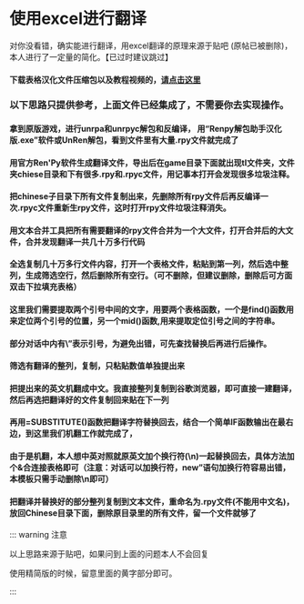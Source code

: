 # 使用excel进行翻译

对你没看错，确实能进行翻译，用excel翻译的原理来源于贴吧 (原帖已被删除)，本人进行了一定量的简化。【已过时建议跳过】

#### 下载表格汉化文件压缩包以及教程视频的，[请点击这里](https://dclef.lanzouj.com/inxOS03ha69g)

### 以下思路只提供参考，上面文件已经集成了，不需要你去实现操作。

#### 拿到原版游戏，进行unrpa和unrpyc解包和反编译， 用“Renpy解包助手汉化版.exe”软件或UnRen解包，看到文件里有大量.rpy文件就完成了

#### 用官方Ren'Py软件生成翻译文件，导出后在game目录下面就出现tl文件夹，文件夹chiese目录和下有很多.rpy和.rpyc文件，用记事本打开会发现很多垃圾注释。

#### 把chinese子目录下所有文件复制出来，先删除所有rpy文件后再反编译一次.rpyc文件重新生rpy文件，这时打开rpy文件垃圾注释消失。

#### 用文本合并工具把所有需要翻译的rpy文件合并为一个大文件，打开合并后的大文件，合并发现翻译一共几十万多行代码

#### 全选复制几十万多行文件内容，打开一个表格文件，粘贴到第一列，然后选中整列，生成筛选空行，然后删除所有空行。（可不删除，但建议删除，删除后可方面双击下拉填充表格）

#### 这里我们需要提取两个引号中间的文字，用要两个表格函数，一个是find()函数用来定位两个引号的位置，另一个mid()函数,用来提取定位引号之间的字符串。

#### 部分对话中内有\”表示引号，为避免出错，可先查找替换后再进行后操作。

#### 筛选有翻译的整列，复制，只粘贴数值单独提出来

#### 把提出来的英文机翻成中文。我直接整列复制到谷歌浏览器，即可直接一建翻译，然后再选把翻译好的文件复制回来贴在下一列

#### 再用=SUBSTITUTE()函数把翻译字符替换回去，结合一个简单IF函数输出在最右边，到这里我们机翻工作就完成了，

#### 由于是机翻，本人想中英对照就原英文加个换行符(\n)一起替换回去，具体方法加个&合连接表格即可（注意：对话可以加换行符，new”语句加换行符容易出错，本模板只需手动删除\n即可）

#### 把翻译并替换好的部分整列复制到文本文件，重命名为.rpy文件(不能用中文名)，放回Chinese目录下面，删除原目录里的所有文件，留一个文件就够了



::: warning 注意

以上思路来源于贴吧，如果问到上面的问题本人不会回复

使用精简版的时候，留意里面的黄字部分即可。

:::

